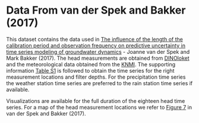 # Data From van der Spek and Bakker (2017)

This dataset contains the data used in [The influence of the length of the calibration period and observation frequency on predictive uncertainty in time series modeling of groundwater dynamics](https://agupubs.onlinelibrary.wiley.com/share/XCUXCQGWFNHFZMKRFTVU?target=10.1002/2016WR019704) - Joanne van der Spek and Mark Bakker (2017). The head measurements are obtained from [DINOloket](https://www.dinoloket.nl/) and the meteorological data obtained from the [KNMI](https://www.knmi.nl/nederland-nu/klimatologie-metingen-en-waarnemingen). The supporting information [Table S1](https://agupubs.onlinelibrary.wiley.com/action/downloadSupplement?doi=10.1002%2F2016WR019704&file=wrcr22532-sup-0001-2016WR019704-s01.pdf) is followed to obtain the time series for the right measurement locations and filter depths. For the precipitation time series the weather station time series are preferred to the rain station time series if available.

Visualizations are available for the full duration of the eighteen head time series. For a map of the head measurement locations we refer to [Figure 7](https://agupubs.onlinelibrary.wiley.com/cms/asset/7b77ff2a-3636-461c-8c93-1aaf1149bab6/wrcr22532-fig-0007-m.jpg) in van der Spek and Bakker (2017).